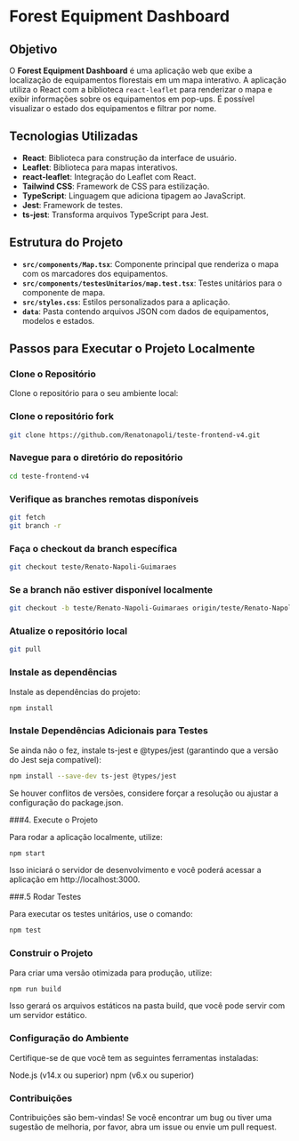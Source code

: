 # Forest Equipment Dashboard

## Objetivo

O **Forest Equipment Dashboard** é uma aplicação web que exibe a localização de equipamentos florestais em um mapa interativo. A aplicação utiliza o React com a biblioteca `react-leaflet` para renderizar o mapa e exibir informações sobre os equipamentos em pop-ups. É possível visualizar o estado dos equipamentos e filtrar por nome.

## Tecnologias Utilizadas

- **React**: Biblioteca para construção da interface de usuário.
- **Leaflet**: Biblioteca para mapas interativos.
- **react-leaflet**: Integração do Leaflet com React.
- **Tailwind CSS**: Framework de CSS para estilização.
- **TypeScript**: Linguagem que adiciona tipagem ao JavaScript.
- **Jest**: Framework de testes.
- **ts-jest**: Transforma arquivos TypeScript para Jest.

## Estrutura do Projeto

- **`src/components/Map.tsx`**: Componente principal que renderiza o mapa com os marcadores dos equipamentos.
- **`src/components/testesUnitarios/map.test.tsx`**: Testes unitários para o componente de mapa.
- **`src/styles.css`**: Estilos personalizados para a aplicação.
- **`data`**: Pasta contendo arquivos JSON com dados de equipamentos, modelos e estados.

## Passos para Executar o Projeto Localmente

### Clone o Repositório

Clone o repositório para o seu ambiente local:

### Clone o repositório fork

```bash
git clone https://github.com/Renatonapoli/teste-frontend-v4.git
```

### Navegue para o diretório do repositório

```bash
cd teste-frontend-v4
```

### Verifique as branches remotas disponíveis

```bash
git fetch
git branch -r
```

### Faça o checkout da branch específica

```bash
git checkout teste/Renato-Napoli-Guimaraes
```

### Se a branch não estiver disponível localmente

```bash
git checkout -b teste/Renato-Napoli-Guimaraes origin/teste/Renato-Napoli-Guimaraes
```
### Atualize o repositório local

```bash
git pull
```

### Instale as dependências

Instale as dependências do projeto:

```bash
npm install
```

### Instale Dependências Adicionais para Testes

Se ainda não o fez, instale ts-jest e @types/jest (garantindo que a versão do Jest seja compatível):
```bash
npm install --save-dev ts-jest @types/jest
```
Se houver conflitos de versões, considere forçar a resolução ou ajustar a configuração do package.json.

###4. Execute o Projeto

Para rodar a aplicação localmente, utilize:
```bash
npm start
```
Isso iniciará o servidor de desenvolvimento e você poderá acessar a aplicação em http://localhost:3000.

###.5 Rodar Testes

Para executar os testes unitários, use o comando:
```bash
npm test
```
### Construir o Projeto

Para criar uma versão otimizada para produção, utilize:
```bash
npm run build
```
Isso gerará os arquivos estáticos na pasta build, que você pode servir com um servidor estático.

### Configuração do Ambiente

Certifique-se de que você tem as seguintes ferramentas instaladas:

Node.js (v14.x ou superior)
npm (v6.x ou superior)

### Contribuições

Contribuições são bem-vindas! Se você encontrar um bug ou tiver uma sugestão de melhoria, por favor, abra um issue ou envie um pull request.